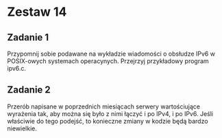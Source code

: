 # Zestaw 14

## Zadanie 1
Przypomnij sobie podawane na wykładzie wiadomości o obsłudze IPv6 w POSIX-owych systemach operacynych. Przejrzyj przykładowy program ipv6.c.

## Zadanie 2
Przerób napisane w poprzednich miesiącach serwery wartościujące wyrażenia tak, aby można się było z nimi łączyć i po IPv4, i po IPv6. Jeśli właściwie do tego podejść, to konieczne zmiany w kodzie będą bardzo niewielkie.